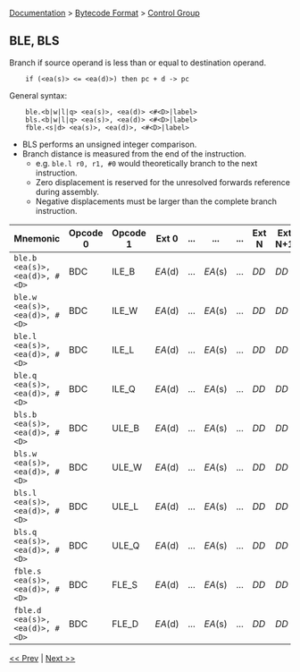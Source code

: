 [Documentation](../../README.md) > [Bytecode Format](../README.md) > [Control Group](../InstructionsControl.md)

## BLE, BLS

Branch if source operand is less than or equal to destination operand.

        if (<ea(s)> <= <ea(d)>) then pc + d -> pc

General syntax:

        ble.<b|w|l|q> <ea(s)>, <ea(d)> <#<D>|label>
        bls.<b|w|l|q> <ea(s)>, <ea(d)> <#<D>|label>
        fble.<s|d> <ea(s)>, <ea(d)>, <#<D>|label>

* BLS performs an unsigned integer comparison.
* Branch distance is measured from the end of the instruction.
    - e.g. `ble.l r0, r1, #0` would theoretically branch to the next instruction.
    - Zero displacement is reserved for the unresolved forwards reference during assembly.
    - Negative displacements must be larger than the complete branch instruction.

| Mnemonic | Opcode 0 | Opcode 1 | Ext 0 | ... | ... | ... | Ext N | Ext N+1 | Ext N+2 | Ext N+3 |
| - | - | - | - | - | - | - | - | - | - | - |
| `ble.b <ea(s)>, <ea(d)>, #<D>` | BDC | ILE_B | *EA*(d) | ... | *EA*(s) | ... | *DD* | *DD* | *DD* | *DD* |
| `ble.w <ea(s)>, <ea(d)>, #<D>` | BDC | ILE_W | *EA*(d) | ... | *EA*(s) | ... | *DD* | *DD* | *DD* | *DD* |
| `ble.l <ea(s)>, <ea(d)>, #<D>` | BDC | ILE_L | *EA*(d) | ... | *EA*(s) | ... | *DD* | *DD* | *DD* | *DD* |
| `ble.q <ea(s)>, <ea(d)>, #<D>` | BDC | ILE_Q | *EA*(d) | ... | *EA*(s) | ... | *DD* | *DD* | *DD* | *DD* |
| `bls.b <ea(s)>, <ea(d)>, #<D>` | BDC | ULE_B | *EA*(d) | ... | *EA*(s) | ... | *DD* | *DD* | *DD* | *DD* |
| `bls.w <ea(s)>, <ea(d)>, #<D>` | BDC | ULE_W | *EA*(d) | ... | *EA*(s) | ... | *DD* | *DD* | *DD* | *DD* |
| `bls.l <ea(s)>, <ea(d)>, #<D>` | BDC | ULE_L | *EA*(d) | ... | *EA*(s) | ... | *DD* | *DD* | *DD* | *DD* |
| `bls.q <ea(s)>, <ea(d)>, #<D>` | BDC | ULE_Q | *EA*(d) | ... | *EA*(s) | ... | *DD* | *DD* | *DD* | *DD* |
| `fble.s <ea(s)>, <ea(d)>, #<D>` | BDC | FLE_S | *EA*(d) | ... | *EA*(s) | ... | *DD* | *DD* | *DD* | *DD* |
| `fble.d <ea(s)>, <ea(d)>, #<D>` | BDC | FLE_D | *EA*(d) | ... | *EA*(s) | ... | *DD* | *DD* | *DD* | *DD* |

[<< Prev](./c_11.md) | [Next >>](./c_13.md)
